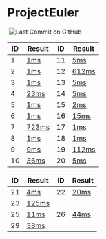 # ProjectEuler

[![<LoicB>](https://circleci.com/gh/LoicB/ProjectEuler.svg?style=svg)](https://circleci.com/gh/LoicB/ProjectEuler.svg) ![Last Commit on GitHub](
https://img.shields.io/github/last-commit/LoicB/ProjectEuler.svg)
  
| ID | Result                                                   | ID | Result                                           |
|----|----------------------------------------------------------|----|--------------------------------------------------|
| 1  | [1ms](./src/main/java/com/euler/problem/Problem1.java)   |11  | [5ms](./src/main/java/com/euler/problem1/Problem11.java)   |
| 2  | [1ms](./src/main/java/com/euler/problem/Problem2.java)   |12  | [612ms](./src/main/java/com/euler/problem1/Problem12.java) |
| 3  | [1ms](./src/main/java/com/euler/problem/Problem3.java)   |13  | [5ms](./src/main/java/com/euler/problem1/Problem13.java)   |
| 4  | [23ms](./src/main/java/com/euler/problem/Problem4.java)  |14  | [5ms](./src/main/java/com/euler/problem1/Problem14.java)   |
| 5  | [1ms](./src/main/java/com/euler/problem/Problem5.java)   |15  | [2ms](./src/main/java/com/euler/problem1/Problem15.java)   |
| 6  | [1ms](./src/main/java/com/euler/problem/Problem6.java)   |16  | [15ms](./src/main/java/com/euler/problem1/Problem16.java)  |
| 7  | [723ms](./src/main/java/com/euler/problem/Problem7.java) |17  | [1ms](./src/main/java/com/euler/problem1/Problem17.java)   |
| 8  | [1ms](./src/main/java/com/euler/problem/Problem8.java)   |18  | [1ms](./src/main/java/com/euler/problem1/Problem18.java)   |
| 9  | [9ms](./src/main/java/com/euler/problem/Problem9.java)   |19  | [112ms](./src/main/java/com/euler/problem1/Problem19.java) |
| 10 | [36ms](./src/main/java/com/euler/problem1/Problem10.java)|20  | [5ms](./src/main/java/com/euler/problem2/Problem20.java)   |

| ID | Result                                                   | ID | Result                                           |
|----|----------------------------------------------------------|----|--------------------------------------------------|
| 21 | [4ms](./src/main/java/com/euler/problem2/Problem21.java) |22  | [20ms](./src/main/java/com/euler/problem2/Problem22.java)   |  
| 23 | [125ms](./src/main/java/com/euler/problem2/Problem23.java)|  
| 25 | [11ms](./src/main/java/com/euler/problem2/Problem25.java) |26  | [44ms](./src/main/java/com/euler/problem2/Problem26.java)   |
| 29 | [38ms](./src/main/java/com/euler/problem2/Problem29.java) |
